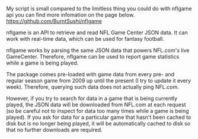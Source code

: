 My script is small compared to the limitless thing you could do with 
nflgame api you can find more infomation on the page below.
https://github.com/BurntSushi/nflgame


nflgame is an API to retrieve and read NFL Game Center JSON data. It can work with real-time data, which can be used for fantasy football.

nflgame works by parsing the same JSON data that powers NFL.com's live GameCenter. Therefore, nflgame can be used to report game statistics while a game is being played.

The package comes pre-loaded with game data from every pre- and regular season game from 2009 up until the present (I try to update it every week). Therefore, querying such data does not actually ping NFL.com.

However, if you try to search for data in a game that is being currently played, the JSON data will be downloaded from NFL.com at each request (so be careful not to inspect for data too many times while a game is being played). If you ask for data for a particular game that hasn't been cached to disk but is no longer being played, it will be automatically cached to disk so that no further downloads are required.


